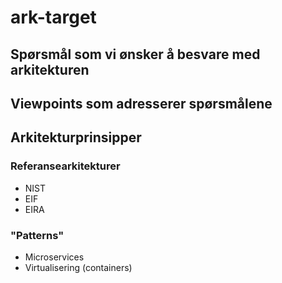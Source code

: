 # ark-target

## Spørsmål som vi ønsker å besvare med arkitekturen

## Viewpoints som adresserer spørsmålene

## Arkitekturprinsipper
### Referansearkitekturer
* NIST
* EIF
* EIRA
### "Patterns"
* Microservices
* Virtualisering (containers)
